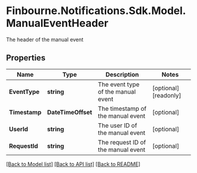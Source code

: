 # Finbourne.Notifications.Sdk.Model.ManualEventHeader
The header of the manual event

## Properties

Name | Type | Description | Notes
------------ | ------------- | ------------- | -------------
**EventType** | **string** | The event type of the manual event | [optional] [readonly] 
**Timestamp** | **DateTimeOffset** | The timestamp of the manual event | [optional] 
**UserId** | **string** | The user ID of the manual event | [optional] 
**RequestId** | **string** | The request ID of the manual event | [optional] 

[[Back to Model list]](../README.md#documentation-for-models) [[Back to API list]](../README.md#documentation-for-api-endpoints) [[Back to README]](../README.md)

